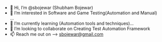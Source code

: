 - 👋 Hi, I’m @sbojewar (Shubham Bojewar)
- 👀 I’m interested in Software and Game Testing(Automation and Manual) ...
- 🌱 I’m currently learning (Automation tools and techniques)...
- 💞️ I’m looking to collaborate on Creating Test Automation Framework
- 📫 Reach me out on --> sbojewar@gmail.com

<!---
sbojewar/sbojewar is a ✨ special ✨ repository because its `README.md` (this file) appears on your GitHub profile.
You can click the Preview link to take a look at your changes.
--->
